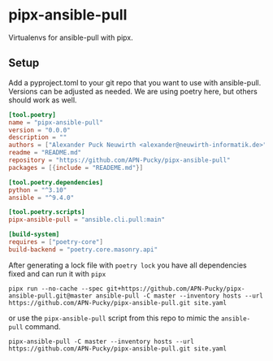 # pipx-ansible-pull

Virtualenvs for ansible-pull with pipx.


## Setup

Add a pyproject.toml to your git repo that you want to use with ansible-pull.
Versions can be adjusted as needed.
We are using poetry here, but others should work as well.
```toml
[tool.poetry]
name = "pipx-ansible-pull"
version = "0.0.0"
description = ""
authors = ["Alexander Puck Neuwirth <alexander@neuwirth-informatik.de>"]
readme = "README.md"
repository = "https://github.com/APN-Pucky/pipx-ansible-pull"
packages = [{include = "READEME.md"}]

[tool.poetry.dependencies]
python = "^3.10"
ansible = "^9.4.0"

[tool.poetry.scripts]
pipx-ansible-pull = "ansible.cli.pull:main"

[build-system]
requires = ["poetry-core"]
build-backend = "poetry.core.masonry.api"
```

After generating a lock file with `poetry lock` you have all dependencies fixed and can run it with `pipx`

```
pipx run --no-cache --spec git+https://github.com/APN-Pucky/pipx-ansible-pull.git@master ansible-pull -C master --inventory hosts --url https://github.com/APN-Pucky/pipx-ansible-pull.git site.yaml
```

or use the `pipx-ansible-pull` script from this repo to mimic the `ansible-pull` command.

```
pipx-ansible-pull -C master --inventory hosts --url https://github.com/APN-Pucky/pipx-ansible-pull.git site.yaml
```